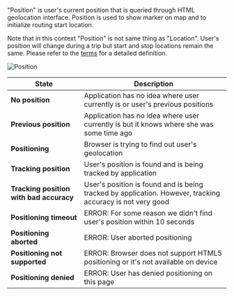 "Position" is user's current position that is queried through HTML geolocation interface. Position is used to show marker on map and to initialize routing start location.

Note that in this context "Position" is not same thing as "Location". User's position will change during a trip but start and stop locations remain the same. Please refer to the [terms](Terms.md) for a detailed definition.

![Position](https://raw.githubusercontent.com/HSLdevcom/digitransit-ui/master/docs/images/position.png)

|State|Description|
|--------|-------|
|**No position**|Application has no idea where user currently is or user's previous positions|
|**Previous position**|Application has no idea where user currently is but it knows where she was some time ago|
|**Positioning**|Browser is trying to find out user's geolocation|
|**Tracking position**|User's position is found and is being tracked by application|
|**Tracking position with bad accuracy**|User's position is found and is being tracked by application. However, tracking accuracy is not very good|
|**Positioning timeout**|ERROR: For some reason we didn't find user's position within 10 seconds|
|**Positioning aborted**|ERROR: User aborted positioning|
|**Positioning not supported**|ERROR: Browser does not support HTML5 positioning or it's not available on device|
|**Positioning denied**|ERROR: User has denied positioning on this page|
